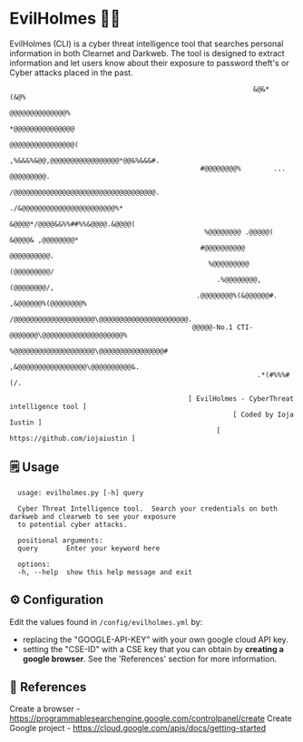 # EvilHolmes 🕵️‍♂️
  EvilHolmes (CLI) is a cyber threat intelligence tool that searches personal information in both Clearnet and Darkweb. 
The tool is designed to extract information and let users know about their exposure to password theft's or Cyber attacks placed in the past.

                                                                &@&*     (&@%
                                                               @@@@@@@@@@@@@@%
                                                              *@@@@@@@@@@@@@@@
                                                              @@@@@@@@@@@@@@@@(
                                                    ,%&&&%&@@,@@@@@@@@@@@@@@@@@*@@&%&&&#.
                                                   #@@@@@@@@%        ...        @@@@@@@@@.
                                                    /@@@@@@@@@@@@@@@@@@@@@@@@@@@@@@@@@@@.
                                                         ./&@@@@@@@@@@@@@@@@@@@@@@@%*
                                                       &@@@@*/@@@@&&%%##%%&@@@@.&@@@@(
                                                    %@@@@@@@@ .@@@@@(   &@@@@& ,@@@@@@@@*
                                                   #@@@@@@@@@@                 @@@@@@@@@@.
                                                     %@@@@@@@@@              (@@@@@@@@@/
                                                       .%@@@@@@@@,         (@@@@@@@@/,
                                                  .@@@@@@@@%(&@@@@@@#. ,&@@@@@@%(@@@@@@@@%
                                                 /@@@@@@@@@@@@@@@@@@@@\@@@@@@@@@@@@@@@@@@@@@@.
                                                 @@@@@-No.1 CTI-@@@@@@@\@@@@@@@@@@@@@@@@@@@@%
                                                   %@@@@@@@@@@@@@@@@@@@@\@@@@@@@@@@@@@@@@#
                                                      ,&@@@@@@@@@@@@@@@@@\@@@@@@@@@@&.
                                                                 .*(#%%%#(/.

                                                [ EvilHolmes - CyberThreat intelligence tool ]
                                                           [ Coded by Ioja Iustin ]
                                                       [ https://github.com/iojaiustin ]


## 🗒️ Usage
```
  usage: evilholmes.py [-h] query

  Cyber Threat Intelligence tool.  Search your credentials on both darkweb and clearweb to see your exposure
  to potential cyber attacks.

  positional arguments:
  query       Enter your keyword here

  options:
  -h, --help  show this help message and exit
```

## ⚙️ Configuration
Edit the values found in ```/config/evilholmes.yml``` by:
-  replacing the "GOOGLE-API-KEY" with your own google cloud API key.
-  setting the "CSE-ID" with a CSE key that you can obtain by **creating a google browser**.
See the 'References' section for more information.

## 🔗 References
Create a browser - https://programmablesearchengine.google.com/controlpanel/create
Create Google project - https://cloud.google.com/apis/docs/getting-started

